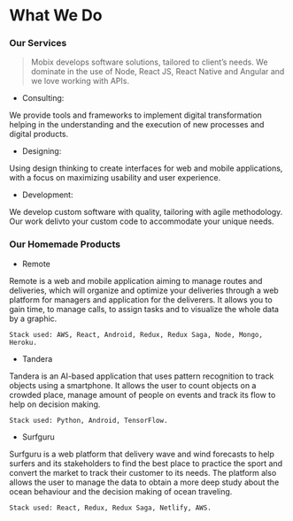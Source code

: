 # What We Do

### Our Services

> Mobix develops software solutions, tailored to client’s needs. We dominate in the use of Node, React JS, React Native and Angular and we love working with APIs.

* Consulting: 

We provide tools and frameworks to implement digital transformation helping in the understanding and the execution of new processes and digital products.

* Designing: 

Using design thinking to create interfaces for web and mobile applications, with a focus on maximizing usability and user experience.

* Development: 

We develop custom software with quality, tailoring with agile methodology. Our work delivto your custom code to accommodate your unique needs.

### Our Homemade Products

* Remote

Remote is a web and mobile application aiming to manage routes and deliveries, which will organize and optimize your deliveries through a web platform for managers and application for the deliverers. It allows you to gain time, to manage calls, to assign tasks and to visualize the whole data by a graphic.

`Stack used: AWS, React, Android, Redux, Redux Saga, Node, Mongo, Heroku.`

* Tandera

Tandera is an AI-based application that uses pattern recognition to track objects using a smartphone. It allows the user to count objects on a crowded place, manage amount of people on events and track its flow to help on decision making.

`Stack used: Python, Android, TensorFlow.`

* Surfguru

Surfguru is a web platform that delivery wave and wind forecasts to help surfers and its stakeholders to find the best place to practice the sport and convert the market to track their customer to its needs. The platform also allows the user to manage the data to obtain a more deep study about the ocean behaviour and the decision making of ocean traveling.

`Stack used: React, Redux, Redux Saga, Netlify, AWS.`

